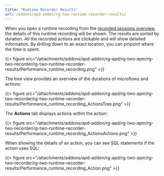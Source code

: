 ```yaml
---
title: "Runtime Recorder Results"
url: /addons/apd-addon/rg-two-runtime-recorder-results/
---
```


When you open a runtime recording from the [recorded sessions overview](/addons/apd-addon/rg-two-recorder/), the details of this runtime recording will be shown. The results are sorted by duration. All the recorded actions are clickable and will show detailed information. By drilling down to an exact location, you can pinpoint where the time is spent.

{{< figure src="/attachments/addons/apd-addon/rg-apd/rg-two-apm/rg-two-recorder/rg-two-runtime-recorder-results/Performance_runtime_recording.png" >}}

The tree view provides an overview of the durations of microflows and actions:

{{< figure src="/attachments/addons/apd-addon/rg-apd/rg-two-apm/rg-two-recorder/rg-two-runtime-recorder-results/Performance_runtime_recording_ActionsTree.png" >}}

The **Actions** tab displays actions within the action:
 
{{< figure src="/attachments/addons/apd-addon/rg-apd/rg-two-apm/rg-two-recorder/rg-two-runtime-recorder-results/Performance_runtime_recording_ActionsActions.png" >}}
 
When showing the details of an action, you can see SQL statements if the action uses SQL:
 
{{< figure src="/attachments/addons/apd-addon/rg-apd/rg-two-apm/rg-two-recorder/rg-two-runtime-recorder-results/Performance_runtime_recording_Action.png" >}}

